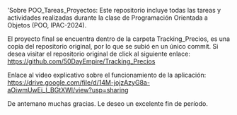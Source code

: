 'Sobre POO_Tareas_Proyectos:
Este repositorio incluye todas las tareas y actividades realizadas durante la clase de Programación Orientada a Objetos (POO, IPAC-2024). 

El proyecto final se encuentra dentro de la carpeta Tracking_Precios, es una copia del repositorio original, por lo que se subió en un único commit. 
Si desea visitar el repositorio original de click al siguiente enlace: https://github.com/50DayEmpire/Tracking_Precios

Enlace al video explicativo sobre el funcionamiento de la aplicación: https://drive.google.com/file/d/14M-jojzAzyG8a-aOiwmUwEi_I_BGtXWI/view?usp=sharing

De antemano muchas gracias. Le deseo un excelente fin de período.
